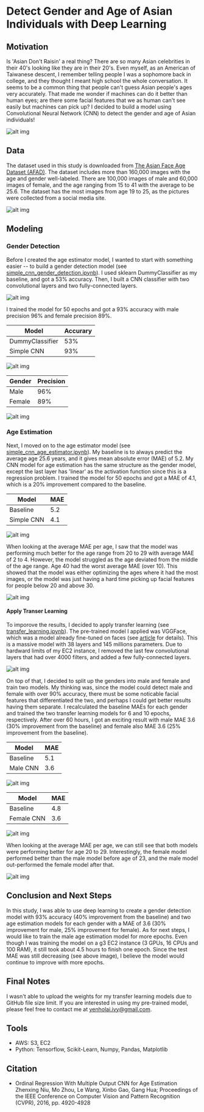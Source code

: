# Detect Gender and Age of Asian Individuals with Deep Learning

## Motivation
Is 'Asian Don't Raisin' a real thing? There are so many Asian celebrities in their 40's looking like they are in their 20's. Even myself, as an American of Taiwanese descent, I remember telling people I was a sophomore back in college, and they thought I meant high school the whole conversation. It seems to be a common thing that people can't guess Asian people's ages very accurately. That made me wonder if machines can do it better than human eyes; are there some facial features that we as human can't see easily but machines can pick up? I decided to build a model using Convolutional Neural Network (CNN) to detect the gender and age of Asian individuals!

![alt img](https://github.com/yenholaivy/Asian-Age-and-Gender-Estimation/blob/main/img/asian_females.png)

## Data
The dataset used in this study is downloaded from [The Asian Face Age Dataset (AFAD)](https://afad-dataset.github.io/). The dataset includes more than 160,000 images with the age and gender well-labeled. There are 100,000 images of male and 60,000 images of female, and the age ranging from 15 to 41 with the average to be 25.6. The dataset has the most images from age 19 to 25, as the pictures were collected from a social media site. 

![alt img](https://github.com/yenholaivy/Asian-Age-and-Gender-Estimation/blob/main/img/dist_age_gender.png)
  
## Modeling
### Gender Detection
Before I created the age estimator model, I wanted to start with something easier -- to build a gender detection model (see [simple_cnn_gender_detection.ipynb](https://github.com/yenholaivy/Asian-Age-and-Gender-Estimation/blob/main/simple_cnn_gender_detection.ipynb)). I used sklearn DummyClassifier as my baseline, and got a 53% accuracy. Then, I built a CNN classifier with two convolutional layers and two fully-connected layers. 

![alt img](https://github.com/yenholaivy/Asian-Age-and-Gender-Estimation/blob/main/img/simple_cnn_struc.png)

I trained the model for 50 epochs and got a 93% accuracy with male precision 96% and female precision 89%.

|  Model | Accurary | 
| --- | --- |
| DummyClassifier | 53% | 
| Simple CNN | 93% |

![alt img](https://github.com/yenholaivy/Asian-Age-and-Gender-Estimation/blob/main/img/simple_cnn_gender.png)

|  Gender | Precision | 
| --- | --- |
| Male | 96% | 
| Female | 89% |

![alt img](https://github.com/yenholaivy/Asian-Age-and-Gender-Estimation/blob/main/img/cm_gender.png)
  

### Age Estimation
Next, I moved on to the age estimator model (see [simple_cnn_age_estimator.ipynb](https://github.com/yenholaivy/Asian-Age-and-Gender-Estimation/blob/main/simple_cnn_age_estimator.ipynb)). My baseline is to always predict the average age 25.6 years, and it gives mean absolute error (MAE) of 5.2. My CNN model for age estimation has the same structure as the gender model, except the last layer has 'linear' as the activation function since this is a regression problem. I trained the model for 50 epochs and got a MAE of 4.1, which is a 20% improvement compared to the baseline. 

|  Model | MAE | 
| --- | --- |
| Baseline | 5.2 | 
| Simple CNN | 4.1 | 

![alt img](https://user-images.githubusercontent.com/77142026/116288696-9f792c80-a746-11eb-93f5-2cf3429ce7a5.png)
  
When looking at the average MAE per age, I saw that the model was performing much better for the age range from 20 to 29 with average MAE of 2 to 4. However, the model struggled as the age deviated from the middle of the age range. Age 40 had the worst average MAE (over 10). This showed that the model was either optimizing the ages where it had the most images, or the model was just having a hard time picking up facial features for people below 20 and above 30.

![alt img](https://github.com/yenholaivy/Asian-Age-and-Gender-Estimation/blob/main/img/simple_cnn_mae.png)


#### Apply Transer Learning
To imporove the results, I decided to apply transfer learning (see [transfer_learning.ipynb](https://github.com/yenholaivy/Asian-Age-and-Gender-Estimation/blob/main/transfer_learning.ipynb)). The pre-trained model I applied was VGGFace, which was a model already fine-tuned on faces (see [article](https://sefiks.com/2018/08/06/deep-face-recognition-with-keras/) for details). This is a massive model with 38 layers and 145 millions parameters. Due to hardward limits of my EC2 instance, I removed the last few convolutional layers that had over 4000 filters, and added a few fully-connected layers.

![alt img](https://github.com/yenholaivy/Asian-Age-and-Gender-Estimation/blob/main/img/transfer_learning.png)

On top of that, I decided to split up the genders into male and female and train two models. My thinking was, since the model could detect male and female with over 90% accuracy, there must be some noticable facial features that differentiated the two, and perhaps I could get better results having them separate. I recalculated the baseline MAEs for each gender and trained the two transfer learning models for 6 and 10 epochs, respectively. After over 60 hours, I got an exciting result with male MAE 3.6 (30% improvement from the baseline) and female also MAE 3.6 (25% improvement from the baseline).
  
 |  Model | MAE | 
| --- | --- |
| Baseline | 5.1 | 
| Male CNN | 3.6 |

![alt img](https://github.com/yenholaivy/Asian-Age-and-Gender-Estimation/blob/main/img/vgg_male.png)
  
|  Model | MAE | 
| --- | --- |
| Baseline | 4.8 | 
| Female CNN | 3.6 | 

![alt img](https://github.com/yenholaivy/Asian-Age-and-Gender-Estimation/blob/main/img/vgg_female.png)

When looking at the average MAE per age, we can still see that both models were performing better for age 20 to 29. Interestingly, the female model performed better than the male model before age of 23, and the male model out-performed the female model after that. 
  
![alt img](https://github.com/yenholaivy/Asian-Age-and-Gender-Estimation/blob/main/img/vgg_m_vs_f.png)

## Conclusion and Next Steps
In this study, I was able to use deep learning to create a gender detection model with 93% accuracy (40% improvement from the baseline) and two age estimation models for each gender with a MAE of 3.6 (30% improvement for male, 25% improvement for female). 
As for next steps, I would like to train the male age estimation model for more epochs. Even though I was training the model on a g3 EC2 instance (3 GPUs, 16 CPUs and 100 RAM), it still took about 4.5 hours to finish one epoch. Since the test MAE was still decreasing (see above image), I believe the model would continue to improve with more epochs.

## Final Notes
I wasn't able to upload the weights for my transfer learning models due to GitHub file size limit. If you are interested in using my pre-trained model, please feel free to contact me at yenholai.ivy@gmail.com.

## Tools
- AWS: S3, EC2
- Python: Tensorflow, Scikit-Learn, Numpy, Pandas, Matplotlib

## Citation
- Ordinal Regression With Multiple Output CNN for Age Estimation
Zhenxing Niu, Mo Zhou, Le Wang, Xinbo Gao, Gang Hua; Proceedings of the IEEE Conference on Computer Vision and Pattern Recognition (CVPR), 2016, pp. 4920-4928


